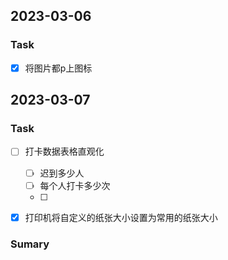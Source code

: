 ## 2023-03-06

### Task

- [x] 将图片都p上图标


## 2023-03-07
### Task

- [ ] 打卡数据表格直观化
	- [ ] 迟到多少人
	- [ ] 每个人打卡多少次
	- [ ] 
- [x] 打印机将自定义的纸张大小设置为常用的纸张大小


### Sumary
